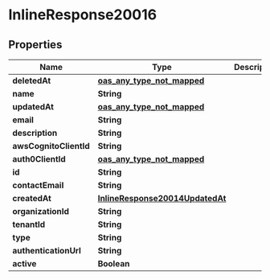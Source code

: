 

# InlineResponse20016

## Properties

Name | Type | Description | Notes
------------ | ------------- | ------------- | -------------
**deletedAt** | [**oas_any_type_not_mapped**](.md) |  | 
**name** | **String** |  | 
**updatedAt** | [**oas_any_type_not_mapped**](.md) |  | 
**email** | **String** |  | 
**description** | **String** |  | 
**awsCognitoClientId** | **String** |  | 
**auth0ClientId** | [**oas_any_type_not_mapped**](.md) |  | 
**id** | **String** |  | 
**contactEmail** | **String** |  | 
**createdAt** | [**InlineResponse20014UpdatedAt**](InlineResponse20014UpdatedAt.md) |  | 
**organizationId** | **String** |  | 
**tenantId** | **String** |  | 
**type** | **String** |  | 
**authenticationUrl** | **String** |  | 
**active** | **Boolean** |  | 



